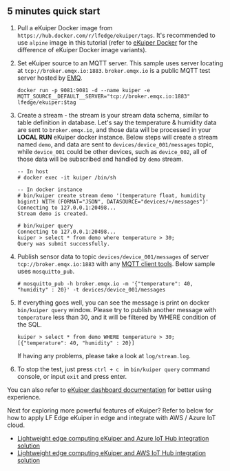 ## 5 minutes quick start

1. Pull a eKuiper Docker image from ``https://hub.docker.com/r/lfedge/ekuiper/tags``. It's recommended to use `alpine` image in this tutorial (refer to [eKuiper Docker](https://hub.docker.com/r/lfedge/ekuiper) for the difference of eKuiper Docker image variants). 

2. Set eKuiper source to an MQTT server. This sample uses server locating at ``tcp://broker.emqx.io:1883``. ``broker.emqx.io`` is a public MQTT test server hosted by [EMQ](https://www.emqx.io).

   ```shell
   docker run -p 9081:9081 -d --name kuiper -e MQTT_SOURCE__DEFAULT__SERVER="tcp://broker.emqx.io:1883" lfedge/ekuiper:$tag
   ```

3. Create a stream - the stream is your stream data schema, similar to table definition in database. Let's say the temperature & humidity data are sent to ``broker.emqx.io``, and those data will be processed in your **LOCAL RUN** eKuiper docker instance.  Below steps will create a stream named ``demo``, and data are sent to ``devices/device_001/messages`` topic, while ``device_001`` could be other devices, such as ``device_002``, all of those data will be subscribed and handled by ``demo`` stream.

   ```shell
   -- In host
   # docker exec -it kuiper /bin/sh
   
   -- In docker instance
   # bin/kuiper create stream demo '(temperature float, humidity bigint) WITH (FORMAT="JSON", DATASOURCE="devices/+/messages")'
   Connecting to 127.0.0.1:20498...
   Stream demo is created.
   
   # bin/kuiper query
   Connecting to 127.0.0.1:20498...
   kuiper > select * from demo where temperature > 30;
   Query was submit successfully.
   
   ```

4. Publish sensor data to topic ``devices/device_001/messages`` of server ``tcp://broker.emqx.io:1883`` with any [MQTT client tools](https://medium.com/@emqtt/mqtt-client-tools-215ff7a17ad). Below sample uses ``mosquitto_pub``. 

   ```shell
   # mosquitto_pub -h broker.emqx.io -m '{"temperature": 40, "humidity" : 20}' -t devices/device_001/messages
   ```

5. If everything goes well,  you can see the message is print on docker ``bin/kuiper query`` window. Please try to publish another message with ``temperature`` less than 30, and it will be filtered by WHERE condition of the SQL. 

   ```
   kuiper > select * from demo WHERE temperature > 30;
   [{"temperature": 40, "humidity" : 20}]
   ```

   If having any problems, please take a look at ``log/stream.log``.

6. To stop the test, just press ``ctrl + c `` in ``bin/kuiper query`` command console, or input `exit` and press enter.

You can also refer to [eKuiper dashboard documentation](https://github.com/lf-edge/ekuiper/blob/master/docs/en_US/manager-ui/overview.md) for better using experience.

Next for exploring more powerful features of eKuiper? Refer to below for how to apply LF Edge eKuiper in edge and integrate with AWS / Azure IoT cloud.

   - [Lightweight edge computing eKuiper and Azure IoT Hub integration solution](https://www.emqx.io/blog/85) 
   - [Lightweight edge computing eKuiper and AWS IoT Hub integration solution](https://www.emqx.io/blog/88)